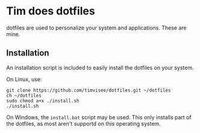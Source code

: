 # Tim does dotfiles
dotfiles are used to personalize your system and applications. These are mine.

## Installation
An installation script is included to easily install the dotfiles on your system.

On Linux, use:
```
git clone https://github.com/timvisee/dotfiles.git ~/dotfiles
ch ~/dotfiles
sudo chmod a+x ./install.sh
./install.sh
```

On Windows, the `install.bat` script may be used.
This only installs part of the dotfiles,
as most aren't supportd on this operating system.
